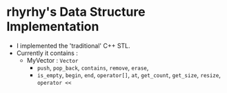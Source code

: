 # rhyrhy's Data Structure Implementation

- I implemented the 'traditional' C++ STL.
- Currently it contains :
    - MyVector : `Vector`
        - `push`, `pop_back`, `contains`, `remove`, `erase`, 
        - `is_empty`, `begin`, `end`, `operator[]`, `at`, `get_count`, `get_size`, `resize`, `operator <<`